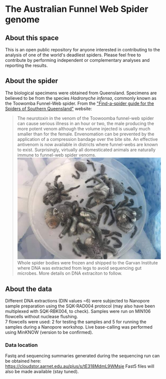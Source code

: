 # The Australian Funnel Web Spider genome 
## About this space
This is an open public repository for anyone interested in contributing to the analysis of one of the world's deadliest spiders. Please feel free to contribute by performing independent or complementary analyses and reporting the results.  
## About the spider
The biological specimens were obtained from Queensland. Specimens are believed to be from the species *Hadronyche infensa*, commonly known as the Toowomba Funnel-Web spider. From the ["Find-a-spider guide for the Spiders of Southern Queensland"](http://www.findaspider.org.au/find/spiders/201.htm) website:
> The neurotoxin in the venom of the Toowoomba funnel-web spider can cause serious illness in an hour or two, the male producing the more potent venom although the volume injected is usually much smaller than for the female. Envenomation can be prevented by the application of a compression bandage over the bite site. An effective antivenom is now available in districts where funnel-webs are known to exist. Surprisingly, virtually all domesticated animals are naturally immune to funnel-web spider venoms.
![Frozen spider corpses](img/spiders.png)
Whole spider bodies were frozen and shipped to the Garvan Institute where DNA was extracted from legs to avoid sequencing gut microbes. More details on DNA extraciton to follow. 
## About the data
Different DNA extractions (DIN values ~6) were subjected to Nanopore sample preparation using the SQK-RAD004 protocol (may also have been multiplexed with SQK-RBK004, to check). Samples were run on MIN106 flowcells without nuclease flushing.  
7 flowcells were used: 2 for testing the samples and 5 for running the samples during a Nanopore workshop. Live base-calling was performed using MinKNOW (version to be confirmed). 
### Data location
Fastq and sequencing summaries generated during the sequencing run can be obtained here: https://cloudstor.aarnet.edu.au/plus/s/tE318MdmL9WMsje
Fast5 files will also be made available (stay tuned). 




